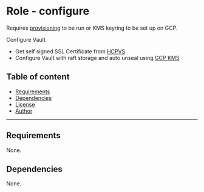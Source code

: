 # Role - configure

Requires [provisioning](../../../provisioning/) to be run or KMS keyring to be set up on GCP.

Configure Vault
- Get self signed SSL Certificate from [HCPVS](https://developer.hashicorp.com/hcp/docs/vault-secrets)
- Configure Vault with raft storage and auto unseal using [GCP KMS](https://cloud.google.com/security-key-management)

## Table of content

- [Requirements](#requirements)
- [Dependencies](#dependencies)
- [License](#license)
- [Author](#author)

---

## Requirements

None.




## Dependencies

None.
